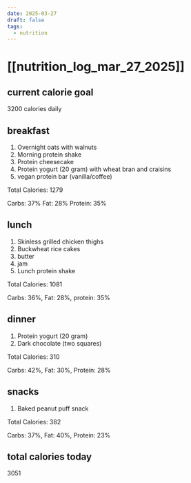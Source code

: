 ```yaml
---
date: 2025-03-27
draft: false
tags:
  - nutrition
---
```

# [[nutrition_log_mar_27_2025]]

## current calorie goal
3200 calories daily

## breakfast
1. Overnight oats with walnuts
2. Morning protein shake
3. Protein cheesecake
4. Protein yogurt (20 gram) with wheat bran and craisins
5. vegan protein bar (vanilla/coffee)

Total Calories: 1279

Carbs: 37% Fat: 28% Protein: 35%

## lunch
1. Skinless grilled chicken thighs
2. Buckwheat rice cakes
3. butter
4. jam
5. Lunch protein shake

Total Calories:  1081

Carbs: 36%, Fat: 28%, protein: 35%

## dinner
1. Protein yogurt (20 gram)
2. Dark chocolate (two squares)

Total Calories:  310

Carbs: 42%, Fat: 30%, Protein: 28%

## snacks
1. Baked peanut puff snack

Total Calories: 382

Carbs: 37%, Fat: 40%, Protein: 23%
## total calories today
3051